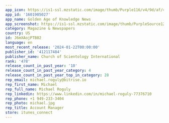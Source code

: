 ```yaml
---
app_icon: https://is1-ssl.mzstatic.com/image/thumb/Purple116/v4/9d/af/44/9daf445b-a011-ec88-ad5c-6e544de92ed3/gak_icon-0-0-1x_U007emarketing-0-10-0-0-85-220.png/1024x1024bb.png
app_id: '1601905027'
app_name: Golden Age of Knowledge News
app_screenshot: https://is1-ssl.mzstatic.com/image/thumb/PurpleSource126/v4/84/34/82/8434821f-db48-32ed-16d0-7f452ed8f538/c4a1b0b8-9146-4a20-96eb-b44525fad124_0_APP_IPHONE_65_0.jpg/1284x2778bb.png
category: Magazine & Newspapers
country: US
id: J6mXAojPTB02
language: en
most_recent_release: '2024-01-22T00:00:00'
publisher_id: '412117484'
publisher_name: Church of Scientology International
rank: '478'
release_count_in_past_year: '10'
release_count_in_past_year_category: 4
release_count_in_past_year_top_in_category: 28
rep_email: michael.roguly@bitrise.io
rep_first_name: Michael
rep_full_name: Michael Roguly
rep_linkedin: https://www.linkedin.com/in/michael-roguly-77376710
rep_phone: +1 949-233-3404
rep_photo: michael.jpg
rep_title: Account Manager
store: itunes_connect
---
```

